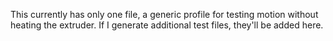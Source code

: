 This currently has only one file, a generic profile for testing motion without heating the extruder. If I generate additional test files, they'll be added here.
